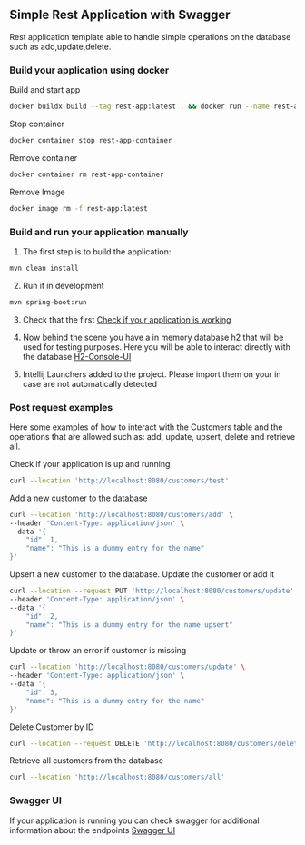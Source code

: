 ## Simple Rest Application with Swagger

Rest application template able to handle simple operations on the database such as add,update,delete.

### Build your application using docker

Build and start app
```bash
docker buildx build --tag rest-app:latest . && docker run --name rest-app-container rest-app:latest
```

Stop container
```bash
docker container stop rest-app-container
```

Remove container
```bash
docker container rm rest-app-container
```

Remove Image
```bash
docker image rm -f rest-app:latest
```

### Build and run your application manually
1. The first step is to build the application:
```bash 
mvn clean install
```

2. Run it in development
```bash
mvn spring-boot:run
```

3. Check that the first [Check if your application is working](http://localhost:8080/customers/test)

4. Now behind the scene you have a in memory database h2 that will be used for testing purposes. 
Here you will be able to interact directly with the database  [H2-Console-UI](localhost:8080/h2-console)

5. Intellij Launchers added to the project. Please import them on your in case are not automatically detected

### Post request examples
Here some examples of how to interact with the Customers table and the operations that are allowed such as: add, update, upsert, delete and retrieve all.

Check if your application is up and running
```bash
curl --location 'http://localhost:8080/customers/test'
```

Add a new customer to the database
```bash
curl --location 'http://localhost:8080/customers/add' \
--header 'Content-Type: application/json' \
--data '{
    "id": 1,
    "name": "This is a dummy entry for the name"
}'
```

Upsert a new customer to the database. Update the customer or add it
```bash
curl --location --request PUT 'http://localhost:8080/customers/update' \
--header 'Content-Type: application/json' \
--data '{
    "id": 2,
    "name": "This is a dummy entry for the name upsert"
}'
```

Update or throw an error if customer is missing
```bash
curl --location 'http://localhost:8080/customers/update' \
--header 'Content-Type: application/json' \
--data '{
    "id": 3,
    "name": "This is a dummy entry for the name"
}'
```

Delete Customer by ID
```bash
curl --location --request DELETE 'http://localhost:8080/customers/delete/2'
```

Retrieve all customers from the database
```bash
curl --location 'http://localhost:8080/customers/all'
```

### Swagger UI
If your application is running you can check swagger for additional information about the endpoints
[Swagger UI](http://localhost:8080/swagger-ui/index.html)